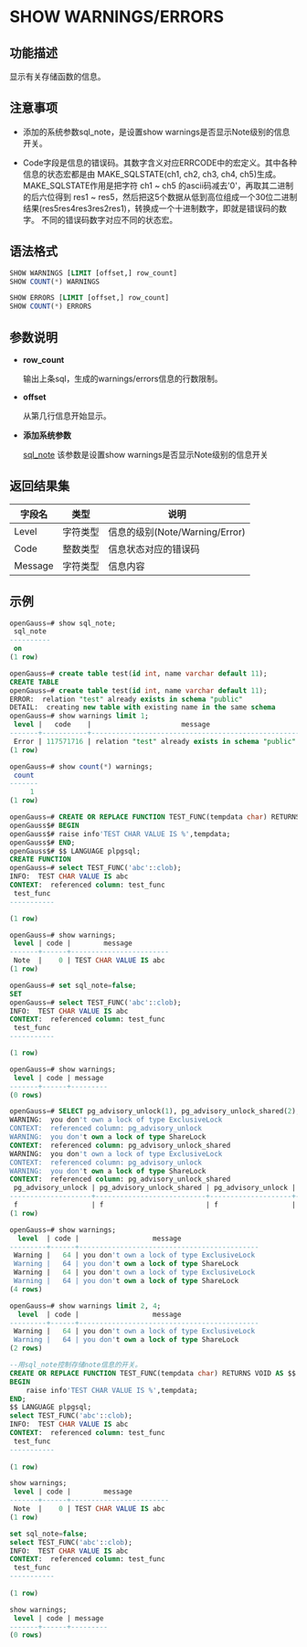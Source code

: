 # SHOW WARNINGS/ERRORS

## 功能描述

显示有关存储函数的信息。

## 注意事项

- 添加的系统参数sql_note，是设置show warnings是否显示Note级别的信息开关。

- Code字段是信息的错误码。其数字含义对应ERRCODE中的宏定义。其中各种信息的状态宏都是由 MAKE_SQLSTATE(ch1, ch2, ch3, ch4, ch5)生成。MAKE_SQLSTATE作用是把字符 ch1 ~ ch5 的ascii码减去'0'，再取其二进制的后六位得到 res1 ~ res5，然后把这5个数据从低到高位组成一个30位二进制结果(res5res4res3res2res1)，转换成一个十进制数字，即就是错误码的数字。
  不同的错误码数字对应不同的状态宏。

## 语法格式

```sql
SHOW WARNINGS [LIMIT [offset,] row_count]
SHOW COUNT(*) WARNINGS

SHOW ERRORS [LIMIT [offset,] row_count]
SHOW COUNT(*) ERRORS
```

## 参数说明

- **row_count**

  输出上条sql，生成的warnings/errors信息的行数限制。

- **offset**

  从第几行信息开始显示。

- **添加系统参数**

  [sql_note](dolphin-GUC参数说明.md) 该参数是设置show warnings是否显示Note级别的信息开关

## 返回结果集

| 字段名               | 类型                     | 说明                             |
| -------------------- | ----------------------- | -------------------------------- |
| Level                | 字符类型                 | 信息的级别(Note/Warning/Error)    |
| Code                 | 整数类型                 | 信息状态对应的错误码               |
| Message              | 字符类型                 | 信息内容                          |

## 示例

```sql
openGauss=# show sql_note;
 sql_note
----------
 on
(1 row)

openGauss=# create table test(id int, name varchar default 11);
CREATE TABLE
openGauss=# create table test(id int, name varchar default 11);
ERROR:  relation "test" already exists in schema "public"
DETAIL:  creating new table with existing name in the same schema
openGauss=# show warnings limit 1;
 level |   code    |                      message
-------+-----------+---------------------------------------------------
 Error | 117571716 | relation "test" already exists in schema "public"
(1 row)

openGauss=# show count(*) warnings;
 count
-------
     1
(1 row)

openGauss=# CREATE OR REPLACE FUNCTION TEST_FUNC(tempdata char) RETURNS VOID AS $$
openGauss$# BEGIN
openGauss$# raise info'TEST CHAR VALUE IS %',tempdata;
openGauss$# END;
openGauss$# $$ LANGUAGE plpgsql;
CREATE FUNCTION
openGauss=# select TEST_FUNC('abc'::clob);
INFO:  TEST CHAR VALUE IS abc
CONTEXT:  referenced column: test_func
 test_func
-----------

(1 row)

openGauss=# show warnings;
 level | code |        message
-------+------+------------------------
 Note  |    0 | TEST CHAR VALUE IS abc
(1 row)

openGauss=# set sql_note=false;
SET
openGauss=# select TEST_FUNC('abc'::clob);
INFO:  TEST CHAR VALUE IS abc
CONTEXT:  referenced column: test_func
 test_func
-----------

(1 row)

openGauss=# show warnings;
 level | code | message
-------+------+---------
(0 rows)

openGauss=# SELECT pg_advisory_unlock(1), pg_advisory_unlock_shared(2), pg_advisory_unlock(1, 1), pg_advisory_unlock_shared(2, 2);
WARNING:  you don't own a lock of type ExclusiveLock
CONTEXT:  referenced column: pg_advisory_unlock
WARNING:  you don't own a lock of type ShareLock
CONTEXT:  referenced column: pg_advisory_unlock_shared
WARNING:  you don't own a lock of type ExclusiveLock
CONTEXT:  referenced column: pg_advisory_unlock
WARNING:  you don't own a lock of type ShareLock
CONTEXT:  referenced column: pg_advisory_unlock_shared
 pg_advisory_unlock | pg_advisory_unlock_shared | pg_advisory_unlock | pg_advisory_unlock_shared
--------------------+---------------------------+--------------------+---------------------------
 f                  | f                         | f                  | f
(1 row)

openGauss=# show warnings;
  level  | code |                  message
---------+------+--------------------------------------------
 Warning |   64 | you don't own a lock of type ExclusiveLock
 Warning |   64 | you don't own a lock of type ShareLock
 Warning |   64 | you don't own a lock of type ExclusiveLock
 Warning |   64 | you don't own a lock of type ShareLock
(4 rows)

openGauss=# show warnings limit 2, 4;
  level  | code |                  message
---------+------+--------------------------------------------
 Warning |   64 | you don't own a lock of type ExclusiveLock
 Warning |   64 | you don't own a lock of type ShareLock
(2 rows)

--用sql_note控制存储note信息的开关。
CREATE OR REPLACE FUNCTION TEST_FUNC(tempdata char) RETURNS VOID AS $$
BEGIN
	raise info'TEST CHAR VALUE IS %',tempdata;  
END;
$$ LANGUAGE plpgsql;
select TEST_FUNC('abc'::clob);
INFO:  TEST CHAR VALUE IS abc
CONTEXT:  referenced column: test_func
 test_func 
-----------
 
(1 row)

show warnings;
 level | code |        message         
-------+------+------------------------
 Note  |    0 | TEST CHAR VALUE IS abc
(1 row)

set sql_note=false;
select TEST_FUNC('abc'::clob);
INFO:  TEST CHAR VALUE IS abc
CONTEXT:  referenced column: test_func
 test_func 
-----------
 
(1 row)

show warnings;
 level | code | message 
-------+------+---------
(0 rows)
```
